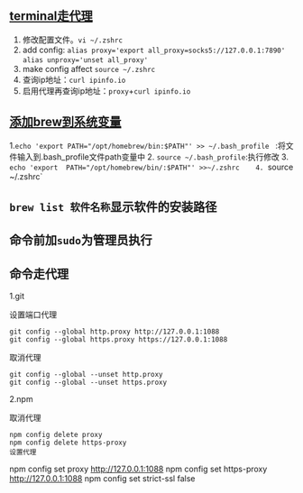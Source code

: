 ## [terminal走代理](https://www.hangge.com/blog/cache/detail_3138.html)

1. 修改配置文件。```vi ~/.zshrc```
2. add config: ```alias proxy='export all_proxy=socks5://127.0.0.1:7890'``` ```alias unproxy='unset all_proxy'```
3. make config affect ```source ~/.zshrc``` 
4. 查询ip地址：```curl ipinfo.io```
5. 启用代理再查询ip地址：```proxy```+```curl ipinfo.io```

## [添加brew到系统变量](https://blog.51cto.com/u_15655559/5530796)
1.`echo 'export PATH="/opt/homebrew/bin:$PATH"' >> ~/.bash_profile ` :将文件输入到.bash_profile文件path变量中
2. `source ~/.bash_profile`:执行修改
3. `echo 'export  PATH="/opt/homebrew/bin/:$PATH"' >>~/.zshrc   
4. `source ~/.zshrc`
## `brew list 软件名称`显示软件的安装路径
## 命令前加`sudo`为管理员执行
## 命令走代理
1.git

设置端口代理
```
git config --global http.proxy http://127.0.0.1:1088
git config --global https.proxy https://127.0.0.1:1088
```
取消代理
```
git config --global --unset http.proxy
git config --global --unset https.proxy
```
2.npm

取消代理
```
npm config delete proxy
npm config delete https-proxy
设置代理
```
npm config set proxy http://127.0.0.1:1088
npm config set https-proxy http://127.0.0.1:1088
npm config set strict-ssl false
```
